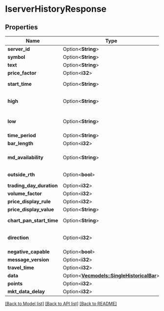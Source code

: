 # IserverHistoryResponse

## Properties

Name | Type | Description | Notes
------------ | ------------- | ------------- | -------------
**server_id** | Option<**String**> | Internal use. Identifier of the request. | [optional]
**symbol** | Option<**String**> | Symbol of the request instrument. | [optional]
**text** | Option<**String**> | Description or company name of the instrument. | [optional]
**price_factor** | Option<**i32**> | Internal use. Used to scale Client Portal chart Y-axis. | [optional]
**start_time** | Option<**String**> | UTC date and time of the start (chronologically earlier) of the complete period in format YYYYMMDD-hh:mm:ss. | [optional]
**high** | Option<**String**> | Internal use. Delivers highest price value in total interval. Used for chart scaling. A string constructed as 'highestPrice*priceFactor/totalVolume*volumeFactor/minutesFromStartTime'. | [optional]
**low** | Option<**String**> | Internal use. Delivers lowest price value in total interval. Used for chart scaling. A string constructed as 'lowestPrice*priceFactor/totalVolume*volumeFactor/minutesFromStartTime'. | [optional]
**time_period** | Option<**String**> | The client-specified period value. | [optional]
**bar_length** | Option<**i32**> | The client-specified bar width, represented in seconds. | [optional]
**md_availability** | Option<**String**> | A three-character string reflecting the nature of available data. R = Realtime, D = Delayed, Z = Frozen, Y = Frozen Delayed, N = Not Subscribed. P = Snapshot, p = Consolidated. B = Top of book. | [optional]
**outside_rth** | Option<**bool**> | Indicates whether data from outside regular trading hours is included in the response. | [optional]
**trading_day_duration** | Option<**i32**> | Length of instrument's trading day in seconds. | [optional]
**volume_factor** | Option<**i32**> | Internal use. Used to scale volume histograms. | [optional]
**price_display_rule** | Option<**i32**> | Internal use. Governs application of pricing display rule. | [optional]
**price_display_value** | Option<**String**> | Internal use. Governs rendering of displayed pricing. | [optional]
**chart_pan_start_time** | Option<**String**> | Internal use. UTC datetime string used to center Client Portal charts. Format YYYYMMDD-hh:mm:ss. | [optional]
**direction** | Option<**i32**> | Indicates how the period is applied in relation to the startTime. Value will always be -1, indicating that the period extends from the startTime forward into the future. | [optional]
**negative_capable** | Option<**bool**> | Indicates whether instrument is capable of negative pricing. | [optional]
**message_version** | Option<**i32**> | Internal use. Reflects the version of the response schema used. | [optional]
**travel_time** | Option<**i32**> | Internal time in flight to serve the request. | [optional]
**data** | Option<[**Vec<models::SingleHistoricalBar>**](singleHistoricalBar.md)> | Array containing OHLC bars for the requested period. | [optional]
**points** | Option<**i32**> | Count of the number of bars returned in the data array. | [optional]
**mkt_data_delay** | Option<**i32**> | Number of milliseconds taken to satisfy this historical data request. | [optional]

[[Back to Model list]](../README.md#documentation-for-models) [[Back to API list]](../README.md#documentation-for-api-endpoints) [[Back to README]](../README.md)
